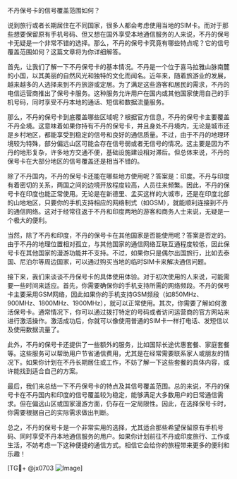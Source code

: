 不丹保号卡的信号覆盖范围如何？

说到旅行或者长期居住在不同国家，很多人都会考虑使用当地的SIM卡。而对于那些想要保留原有手机号码、但又想在国外享受本地通信服务的人来说，不丹的保号卡无疑是一个非常不错的选择。那么，不丹的保号卡究竟有哪些特点呢？它的信号覆盖范围如何？这篇文章将为你详细解答。

首先，让我们了解一下不丹保号卡的基本情况。不丹是一个位于喜马拉雅山脉南麓的小国，以其美丽的自然风光和独特的文化而闻名。近年来，随着旅游业的发展，越来越多的人选择来到不丹旅游或定居。为了满足这些游客和居民的需求，不丹的电信运营商推出了保号卡服务。这种服务允许用户在国内或其他国家使用自己的手机号码，同时享受不丹本地的通话、短信和数据流量服务。

那么，不丹的保号卡到底覆盖哪些区域呢？根据官方信息，不丹的保号卡主要覆盖不丹全境。这意味着如果你持有不丹的保号卡，并且身处不丹境内，无论是城市还是乡村地区，都能享受到稳定的信号和良好的通信质量。不过，由于不丹的地理环境较为特殊，部分偏远山区可能会存在信号弱或者无信号的情况。这主要是因为不丹的地形复杂，许多地方交通不便，基础设施建设相对滞后。但总体来说，不丹的保号卡在大部分地区的信号覆盖还是相当不错的。

除了不丹国内，不丹的保号卡还能在哪些地方使用呢？答案是：印度。不丹与印度有着密切的关系，两国之间的边境开放程度较高，人员往来频繁。因此，不丹的保号卡在印度也能正常使用。无论是在新德里、孟买这样的大城市，还是在印度北部的山地地区，只要你的手机支持相应的网络制式（如GSM），就能顺利连接到不丹的通信网络。这对于经常往返于不丹和印度两地的游客和商务人士来说，无疑是一个极大的便利。

当然，除了不丹和印度，不丹的保号卡在其他国家是否能使用呢？答案是否定的。由于不丹的地理位置相对孤立，与其他国家的通信网络互联互通程度较低，因此保号卡在其他国家的漫游功能并不支持。不过，如果你只是偶尔出国旅行，比如去泰国、尼泊尔等周边国家，可以通过购买当地的临时SIM卡来解决通信问题。

接下来，我们来谈谈不丹保号卡的具体使用体验。对于初次使用的人来说，可能需要一些时间来适应。首先，你需要确保你的手机支持所需的网络频段。不丹的保号卡主要采用GSM网络，因此如果你的手机支持GSM频段（如850MHz、900MHz、1800MHz、1900MHz），就可以正常使用。其次，你需要了解如何激活保号卡。通常情况下，你可以通过拨打特定的号码或者访问运营商的官方网站来进行激活操作。激活成功后，你就可以像使用普通的SIM卡一样打电话、发短信以及使用数据流量了。

此外，不丹的保号卡还提供了一些额外的服务，比如国际长途优惠套餐、家庭套餐等。这些服务可以帮助用户节省通信费用，尤其是在经常需要联系家人或朋友的情况下。如果你计划在不丹长期居住或工作，不妨了解一下这些套餐的具体内容，或许能找到适合自己的方案。

最后，我们来总结一下不丹保号卡的特点及其信号覆盖范围。总的来说，不丹的保号卡在不丹国内和印度的信号覆盖较为稳定，能够满足大多数用户的日常通信需求。但在偏远山区或国家漫游方面，仍存在一定局限性。因此，在选择保号卡时，你需要根据自己的实际需求做出判断。

总之，不丹的保号卡是一个非常实用的选择，尤其适合那些希望保留原有手机号码、同时享受不丹本地通信服务的用户。如果你计划前往不丹或印度旅行、工作或生活，不妨考虑一下这种便捷的通信方式。相信它会给你的旅程带来更多的便利和乐趣！

[TG💪+ @jx0703 ![Image](https://github.com/user-attachments/assets/dbca1d08-cadb-493c-b0ec-ad6f7a83f270)]